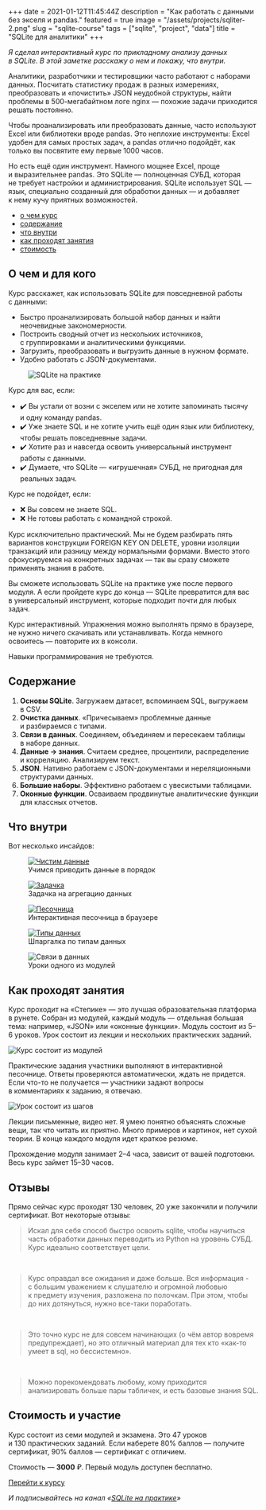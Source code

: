 +++
date = 2021-01-12T11:45:44Z
description = "Как работать с данными без экселя и pandas."
featured = true
image = "/assets/projects/sqliter-2.png"
slug = "sqlite-course"
tags = ["sqlite", "project", "data"]
title = "SQLite для аналитики"
+++

*Я сделал интерактивный курс по прикладному анализу данных в SQLite. В этой заметке расскажу о нем и покажу, что внутри.*

Аналитики, разработчики и тестировщики часто работают с наборами данных. Посчитать статистику продаж в разных измерениях, преобразовать и «почистить» JSON неудобной структуры, найти проблемы в 500-мегабайтном логе nginx — похожие задачи приходится решать постоянно.

Чтобы проанализировать или преобразовать данные, часто используют Excel или библиотеки вроде pandas. Это неплохие инструменты: Excel удобен для самых простых задач, а pandas отлично подойдёт, как только вы посвятите ему первые 1000 часов.

Но есть ещё один инструмент. Намного мощнее Excel, проще и выразительнее pandas. Это SQLite — полноценная СУБД, которая не требует настройки и администрирования. SQLite использует SQL — язык, специально созданный для обработки данных — и добавляет к нему кучу приятных возможностей.

- [о чем курс](#about)
- [содержание](#syllabus)
- [что внутри](#inside)
- [как проходят занятия](#lessons)
- [стоимость](#pricing)

<h2 id="about">О чем и для кого</h2>

Курс расскажет, как использовать SQLite для повседневной работы с данными:

- Быстро проанализировать большой набор данных и найти неочевидные закономерности.
- Построить сводный отчет из нескольких источников, с группировками и аналитическими функциями.
- Загрузить, преобразовать и выгрузить данные в нужном формате.
- Удобно работать с JSON-документами.

<div class="row">
<div class="col-xs-12 col-sm-8">
<figure>
  <img alt="SQLite на практике" src="sqlite-promo.png">
</figure>
</div>
</div>

Курс для вас, если:

- ✔️ Вы устали от возни с экселем или не хотите запоминать тысячу и одну команду pandas.
- ✔️ Уже знаете SQL и не хотите учить ещё один язык или библиотеку, чтобы решать повседневные задачи.
- ✔️ Хотите раз и навсегда освоить универсальный инструмент работы с данными.
- ✔️ Думаете, что SQLite — «игрушечная» СУБД, не пригодная для реальных задач.

Курс не подойдет, если:

- ❌ Вы совсем не знаете SQL.
- ❌ Не готовы работать с командной строкой.

Курс исключительно практический. Мы не будем разбирать пять вариантов конструкции FOREIGN KEY ON DELETE, уровни изоляции транзакций или разницу между нормальными формами. Вместо этого сфокусируемся на конкретных задачах — так вы сразу сможете применять знания в работе.

Вы сможете использовать SQLite на практике уже после первого модуля. А если пройдете курс до конца — SQLite превратится для вас в универсальный инструмент, которые подходит почти для любых задач.

Курс интерактивный. Упражнения можно выполнять прямо в браузере, не нужно ничего скачивать или устанавливать. Когда немного освоитесь — повторите их в консоли.

Навыки программирования не требуются.

<h2 id="syllabus">Содержание</h2>

1. **Основы SQLite**. Загружаем датасет, вспоминаем SQL, выгружаем в CSV.
2. **Очистка данных**. «Причесываем» проблемные данные и разбираемся с типами.
3. **Связи в данных**. Соединяем, объединяем и пересекаем таблицы в наборе данных.
4. **Данные → знания**. Считаем среднее, процентили, распределение и корреляцию. Анализируем текст.
5. **JSON**. Нативно работаем с JSON-документами и нереляционными структурами данных.
6. **Большие наборы**. Эффективно работаем с увесистыми таблицами.
7. **Оконные функции**. Осваиваем продвинутые аналитические функции для классных отчетов.

<h2 id="inside">Что внутри</h2>

Вот несколько инсайдов:

<div class="row">
<div class="col-xs-12 col-sm-6">
<figure>
  <a href="sqlite-lesson.png" class="img-link" target="_blank"><img alt="Чистим данные" src="sqlite-lesson.png"></a>
  <figcaption class="text-centered">Учимся приводить данные в порядок</figcaption>
</figure>
</div>

<div class="col-xs-12 col-sm-6">
<figure>
  <a href="sqlite-question.png" class="img-link" target="_blank"><img alt="Задачка" src="sqlite-question.png"></a>
  <figcaption class="text-centered">Задачка на агрегацию данных</figcaption>
</figure>
</div>
</div>

<div class="row">
<div class="col-xs-12 col-sm-6">
<figure>
  <a href="sqlite-playground.png" class="img-link" target="_blank"><img alt="Песочница" src="sqlite-playground.png"></a>
  <figcaption class="text-centered">Интерактивная песочница в браузере</figcaption>
</figure>
</div>
    
<div class="col-xs-12 col-sm-6">
<figure>
  <a href="sqlite-types.png" class="img-link" target="_blank"><img alt="Типы данных" src="sqlite-types.png"></a>
  <figcaption class="text-centered">Шпаргалка по типам данных</figcaption>
</figure>
</div>
</div>

<div class="row">
<div class="col-xs-12 col-sm-6">
<figure>
  <img alt="Связи в данных" src="sqlite-icons.png">
  <figcaption class="text-centered">Уроки одного из модулей</figcaption>
</figure>
</div>
</div>

<h2 id="lessons">Как проходят занятия</h2>

Курс проходит на «Степике» — это лучшая образовательная платформа в рунете. Собран из модулей, каждый модуль — отдельная большая тема: например, «JSON» или «оконные функции». Модуль состоит из 5–6 уроков. Урок состоит из лекции и нескольких практических заданий.

<div class="row">
<div class="col-xs-12 col-sm-8">
<img alt="Курс состоит из модулей" src="sqlite-modules.png">
</div>
</div>

Практические задания участники выполняют в интерактивной песочнице. Ответы проверяются автоматически, ждать не придется. Если что-то не получается — участники задают вопросы в комментариях к заданию, я отвечаю.

<div class="row">
<div class="col-xs-12 col-sm-4">
<img alt="Урок состоит из шагов" src="sqlite-steps.png">
</div>
</div>

Лекции письменные, видео нет. Я умею понятно объяснять сложные вещи, так что читать их приятно. Много примеров и картинок, нет сухой теории. В конце каждого модуля идет краткое резюме.

Прохождение модуля занимает 2–4 часа, зависит от вашей подготовки. Весь курс займет 15–30 часов.

<h2 id="reviews">Отзывы</h2>

Прямо сейчас курс проходят 130 человек, 20 уже закончили и получили сертификат. Вот некоторые отзывы:

> Искал для себя способ быстро освоить sqlite, чтобы научиться часть обработки данных переводить из Python на уровень СУБД. Курс идеально соответствует цели.

<br>

> Курс оправдал все ожидания и даже больше. Вся информация - с большим уважением к слушателю и огромной любовью к предмету изучения, разложена по полочкам. При этом, чтобы до них дотянуться, нужно все-таки поработать.

<br>

> Это точно курс не для совсем начинающих (о чём автор вовремя предупреждает), но это отличный материал для тех кто «как-то умеет в sql, но бессистемно».

<br>

> Можно порекомендовать любому, кому приходится анализировать больше пары табличек, и есть базовые знания SQL.

<h2 id="pricing">Стоимость и участие</h2>

Курс состоит из семи модулей и экзамена. Это 47 уроков и 130 практических заданий. Если наберете 80% баллов — получите сертификат, 90% баллов — сертификат с отличием.

Стоимость — **3000** ₽. Первый модуль доступен бесплатно.

<p><a class="button" href="https://stepik.org/z/90778">Перейти к курсу</a></p>

<div class="row">
<div class="col-xs-12 col-sm-10 col-md-8"><p><em>И подписывайтесь на канал <span class="nowrap"><i class="fas fa-database"></i> «<a href="https://t.me/sqliter">SQLite на практике</a>»</span></em></p></div>
</div>



